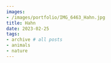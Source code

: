 ```yaml
---
images:
- /images/portfolio/IMG_6463_Hahn.jpg
title: Hahn
date: 2023-02-25
tags:
- archive # all posts
- animals
- nature
---
```

